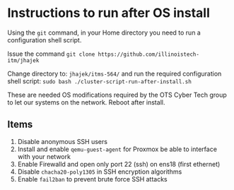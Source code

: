 # Instructions to run after OS install

Using the `git` command, in your Home directory you need to run a configuration shell script. 

Issue the command `git clone https://github.com/illinoistech-itm/jhajek`

Change directory to: `jhajek/itms-564/` and run the required configuration shell script: `sudo bash ./cluster-script-run-after-install.sh`

These are needed OS modifications required by the OTS Cyber Tech group to let our systems on the network. Reboot after install.

## Items

1. Disable anonymous SSH users
1. Install and enable `qemu-guest-agent` for Proxmox be able to interface with your network
1. Enable Firewalld and open only port 22 (ssh) on ens18 (first ethernet)
1. Disable `chacha20-poly1305` in SSH encryption algorithms
1. Enable `fail2ban` to prevent brute force SSH attacks

